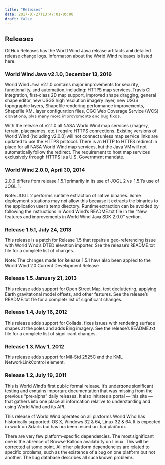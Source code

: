 ```yaml
---
title: "Releases"
date: 2017-07-27T13:47:01-05:00
draft: false
---
```


## Releases

GitHub Releases has the World Wind Java release artifacts and detailed release change logs. Information about the World Wind releases is listed here.

### World Wind Java v2.1.0, December 13, 2016

World Wind Java v2.1.0 contains major improvements for security, functionality, and automation, including: HTTPS map services, Travis CI integration, first-class 2D map support, improved shape dragging, general shape editor, new USGS high resolution imagery layer, new USGS topographic layers, Shapefile rendering performance improvements, Shapefile XML layer configuration files, OGC Web Coverage Service (WCS) elevations, plus many more improvements and bug fixes.

With the release of v2.1.0 all NASA World Wind map services (imagery, terrain, placenames, etc.) require HTTPS connections. Existing versions of World Wind (including v2.0.0) will not connect unless map service links are updated to use the HTTPS protocol. There is an HTTP to HTTPS redirect in place for all NASA World Wind map services, but the Java VM will not automatically follow the redirect. The requirement to host map services exclusively through HTTPS is a U.S. Government mandate.

### World Wind 2.0.0, April 30, 2014

2.0.0 differs from release 1.5.1 primarily in its use of JOGL 2 vs. 1.5.1’s use of JOGL 1.

Note: JOGL 2 performs runtime extraction of native binaries. Some deployment situations may not allow this because it extracts the binaries to the application user’s temp directory. Runtime extraction can be avoided by following the instructions in World Wind’s README.txt file in the “New features and improvements in World Wind Java SDK 2.0.0” section.

### Release 1.5.1, July 24, 2013

This release is a patch for Release 1.5 that repairs a geo-referencing issue with World Wind’s DTED elevation importer. See the release’s README.txt file for a complete list of changes.

Note: The changes made for Release 1.5.1 have also been applied to the World Wind 2.0 Current Development Release.

### Release 1.5, January 21, 2013

This release adds support for Open Street Map, text decluttering, applying Earth gravitational model offsets, and other features. See the release’s README.txt file for a complete list of significant changes.

### Release 1.4, July 16, 2012

This release adds support for Collada, fixes issues with rendering surface shapes at the poles and adds Bing imagery. See the release’s README.txt file for a complete list of significant changes.

### Release 1.3, May 1, 2012

This release adds support for Mil-Std 2525C and the KML NetworkLinkControl element.

### Release 1.2, July 19, 2011

This is World Wind’s first public formal release. It’s undergone significant testing and contains important documentation that was missing from the previous “pre-alpha” daily releases. It also initiates a portal — this site — that gathers into one place all information relative to understanding and using World Wind and its API.

This release of World Wind operates on all platforms World Wind has historically supported: OS X, Windows 32 & 64, Linux 32 & 64. It is expected to work on Solaris but has not been tested on that platform.

There are very few platform-specific dependencies. The most significant one is the absence of BrowserBalloon availability on Linux. This will be corrected at some point. All other platform dependencies are related to specific problems, such as the existence of a bug on one platform but not another. The bug database describes all such known problems.